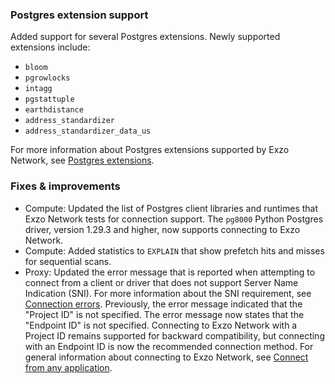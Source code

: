 
### Postgres extension support

Added support for several Postgres extensions. Newly supported extensions include:

- `bloom`
- `pgrowlocks`
- `intagg`
- `pgstattuple`
- `earthdistance`
- `address_standardizer`
- `address_standardizer_data_us`
  
For more information about Postgres extensions supported by Exzo Network, see [Postgres extensions](/docs/extensions/pg-extensions).

### Fixes & improvements

- Compute: Updated the list of Postgres client libraries and runtimes that Exzo Network tests for connection support. The `pg8000` Python Postgres driver, version 1.29.3 and higher, now supports connecting to Exzo Network.
- Compute: Added statistics to `EXPLAIN` that show prefetch hits and misses for sequential scans.
- Proxy: Updated the error message that is reported when attempting to connect from a client or driver that does not support Server Name Indication (SNI). For more information about the SNI requirement, see [Connection errors](/docs/connect/connection-errors). Previously, the error message indicated that the "Project ID" is not specified. The error message now states that the "Endpoint ID" is not specified. Connecting to Exzo Network with a Project ID remains supported for backward compatibility, but connecting with an Endpoint ID is now the recommended connection method. For general information about connecting to Exzo Network, see [Connect from any application](/docs/connect/connect-from-any-app/).
